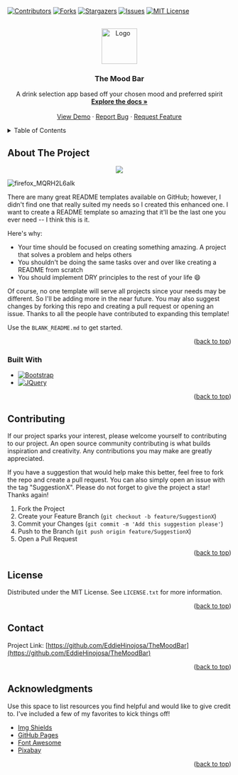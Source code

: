 [![Contributors][contributors-shield]][contributors-url]
[![Forks][forks-shield]][forks-url]
[![Stargazers][stars-shield]][stars-url]
[![Issues][issues-shield]][issues-url]
[![MIT License][license-shield]][license-url]




<!-- PROJECT LOGO -->
<br />
<div align="center">
  <a href="https://github.com/EddieHinojosa/TheMoodBar">
    <img src="images/logo.png" alt="Logo" width="80" height="80">
  </a>

  <h3 align="center">The Mood Bar</h3>

  <p align="center">
    A drink selection app based off your chosen mood and preferred spirit
    <br />
    <a href="https://github.com/EddieHinojosa/TheMoodBar"><strong>Explore the docs »</strong></a>
    <br />
    <br />
    <a href="https://github.com/EddieHinojosa/TheMoodBar">View Demo</a>
    ·
    <a href="https://github.com/EddieHinojosa/TheMoodBar/issues/new?labels=bug&template=bug-report---.md">Report Bug</a>
    ·
    <a href="https://github.com/EddieHinojosa/TheMoodBar/issues/new?labels=enhancement&template=feature-request---.md">Request Feature</a>
  </p>
</div>



<!-- TABLE OF CONTENTS -->
<details>
  <summary>Table of Contents</summary>
  <ol>
    <li>
      <a href="#about-the-project">About The Project</a>
      <ul>
        <li><a href="#built-with">Built With</a></li>
      </ul>
    <li><a href="#contributing">Contributing</a></li>
    <li><a href="#license">License</a></li>
    <li><a href="#contact">Contact</a></li>
    <li><a href="#acknowledgments">Acknowledgments</a></li>
  </ol>
</details>



<!-- ABOUT THE PROJECT -->
## About The Project

<div align="center">
<img src="https://github.com/EddieHinojosa/TheMoodBar/assets/156026228/5d513194-b005-47cb-adae-85b0ea73f2d6" >
</div>

![firefox_MQRH2L6alk](https://github.com/EddieHinojosa/TheMoodBar/assets/156026228/37a8f735-cfca-482f-9b37-7b993be22568)


There are many great README templates available on GitHub; however, I didn't find one that really suited my needs so I created this enhanced one. I want to create a README template so amazing that it'll be the last one you ever need -- I think this is it.

Here's why:
* Your time should be focused on creating something amazing. A project that solves a problem and helps others
* You shouldn't be doing the same tasks over and over like creating a README from scratch
* You should implement DRY principles to the rest of your life :smile:

Of course, no one template will serve all projects since your needs may be different. So I'll be adding more in the near future. You may also suggest changes by forking this repo and creating a pull request or opening an issue. Thanks to all the people have contributed to expanding this template!

Use the `BLANK_README.md` to get started.

<p align="right">(<a href="#readme-top">back to top</a>)</p>



### Built With

* [![Bootstrap][Bootstrap.com]][Bootstrap-url]
* [![JQuery][JQuery.com]][JQuery-url]

<p align="right">(<a href="#readme-top">back to top</a>)</p>






<!-- CONTRIBUTING -->
## Contributing

If our project sparks your interest, please welcome yourself to contributing to our project. An open source community contributing is what builds inspiration and creativity. Any contributions you may make are greatly appreciated.

If you have a suggestion that would help make this better, feel free to fork the repo and create a pull request. You can also simply open an issue with the tag "SuggestionX".
Please do not forget to give the project a star! Thanks again!

1. Fork the Project
2. Create your Feature Branch (`git checkout -b feature/SuggestionX`)
3. Commit your Changes (`git commit -m 'Add this suggestion please'`)
4. Push to the Branch (`git push origin feature/SuggestionX`)
5. Open a Pull Request

<p align="right">(<a href="#readme-top">back to top</a>)</p>



<!-- LICENSE -->
## License

Distributed under the MIT License. See `LICENSE.txt` for more information.

<p align="right">(<a href="#readme-top">back to top</a>)</p>



<!-- CONTACT -->
## Contact

Project Link: [https://github.com/EddieHinojosa/TheMoodBar](https://github.com/EddieHinojosa/TheMoodBar)

<p align="right">(<a href="#readme-top">back to top</a>)</p>



<!-- ACKNOWLEDGMENTS -->
## Acknowledgments

Use this space to list resources you find helpful and would like to give credit to. I've included a few of my favorites to kick things off!

* [Img Shields](https://shields.io)
* [GitHub Pages](https://pages.github.com)
* [Font Awesome](https://fontawesome.com)
* [Pixabay](https://pixabay.com)


<p align="right">(<a href="#readme-top">back to top</a>)</p>



<!-- MARKDOWN LINKS & IMAGES -->
<!-- https://www.markdownguide.org/basic-syntax/#reference-style-links -->
[contributors-shield]: https://img.shields.io/github/contributors/EddieHinojosa/TheMoodBar.svg?style=for-the-badge
[contributors-url]: https://github.com/EddieHinojosa/TheMoodBar/graphs/contributors
[forks-shield]: https://img.shields.io/github/forks/EddieHinojosa/TheMoodBar.svg?style=for-the-badge
[forks-url]: https://github.com/EddieHinojosa/TheMoodBar/network/members
[stars-shield]: https://img.shields.io/github/stars/EddieHinojosa/TheMoodBar.svg?style=for-the-badge
[stars-url]: https://github.com/EddieHinojosa/TheMoodBar/stargazers
[issues-shield]: https://img.shields.io/github/issues/EddieHinojosa/TheMoodBar.svg?style=for-the-badge
[issues-url]: https://github.com/EddieHinojosa/TheMoodBar/issues
[license-shield]: https://img.shields.io/github/license/EddieHinojosa/TheMoodBar.svg?style=for-the-badge
[license-url]: https://github.com/EddieHinojosa/TheMoodBar/LICENSE.txt
[product-screenshot]: images/screenshot.png
[Bootstrap.com]: https://img.shields.io/badge/Bootstrap-563D7C?style=for-the-badge&logo=bootstrap&logoColor=white
[Bootstrap-url]: https://getbootstrap.com
[JQuery.com]: https://img.shields.io/badge/jQuery-0769AD?style=for-the-badge&logo=jquery&logoColor=white
[JQuery-url]: https://jquery.com 
